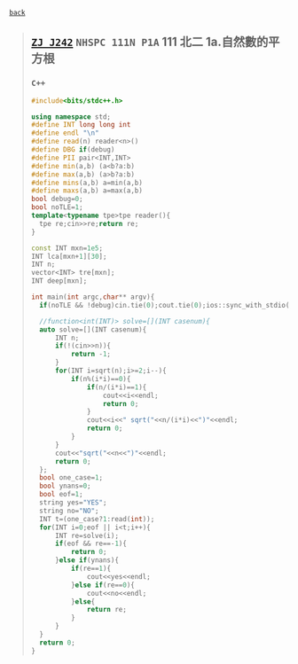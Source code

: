 <link id="style_css" rel="stylesheet" type="text/css" href="/OJ_ans/style.css">


[`back`](../)

> ## [`ZJ J242`] `NHSPC 111N P1A` 111 北二 1a.自然數的平方根
> [`ZJ J242`]: https://zerojudge.tw/ShowProblem?problemid=j242
> ### `C++`
>
> ```c++
> #include<bits/stdc++.h>
>
> using namespace std;
> #define INT long long int
> #define endl "\n"
> #define read(n) reader<n>()
> #define DBG if(debug)
> #define PII pair<INT,INT>
> #define min(a,b) (a<b?a:b)
> #define max(a,b) (a>b?a:b)
> #define mins(a,b) a=min(a,b)
> #define maxs(a,b) a=max(a,b)
> bool debug=0;
> bool noTLE=1;
> template<typename tpe>tpe reader(){
> 	tpe re;cin>>re;return re;
> }
>
> const INT mxn=1e5;
> INT lca[mxn+1][30];
> INT n;
> vector<INT> tre[mxn];
> INT deep[mxn];
>
> int main(int argc,char** argv){
> 	if(noTLE && !debug)cin.tie(0);cout.tie(0);ios::sync_with_stdio(0);
>
> 	//function<int(INT)> solve=[](INT casenum){
> 	auto solve=[](INT casenum){
> 		INT n;
> 		if(!(cin>>n)){
> 			return -1;
> 		}
> 		for(INT i=sqrt(n);i>=2;i--){
> 			if(n%(i*i)==0){
> 				if(n/(i*i)==1){
> 					cout<<i<<endl;
> 					return 0;
> 				}
> 				cout<<i<<" sqrt("<<n/(i*i)<<")"<<endl;
> 				return 0;
> 			}
> 		}
> 		cout<<"sqrt("<<n<<")"<<endl;
> 		return 0;
> 	};
> 	bool one_case=1;
> 	bool ynans=0;
> 	bool eof=1;
> 	string yes="YES";
> 	string no="NO";
> 	INT t=(one_case?1:read(int));
> 	for(INT i=0;eof || i<t;i++){
> 		INT re=solve(i);
> 		if(eof && re==-1){
> 			return 0;
> 		}else if(ynans){
> 			if(re==1){
> 				cout<<yes<<endl;
> 			}else if(re==0){
> 				cout<<no<<endl;
> 			}else{
> 				return re;
> 			}
> 		}
> 	}
> 	return 0;
> }
> ```
